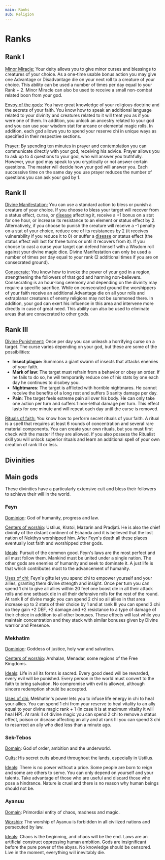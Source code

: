 ```yaml
---
main: Ranks
sub: Religion
---
```


# Ranks

## Rank I

<u>Minor Miracle:</u> Your deity allows you to give minor curses and blessings to creatures of your choice. As a one-time usable bonus action you may give one Advantage or Disadvantage die on your next roll to a creature of your choice. This ability can be used a number of times per day equal to your Rank + 2. Minor Miracle can also be used to receive a small non-combat related boon from your god.

<u>Envoy of the gods:</u> You have great knowledge of your religious doctrine and the secrets of your faith. You know how to speak an additional language related to your divinity and creatures related to it will treat you as if you were one of them. In addition, you unlock an ancestry related to your god and you can use your wisdom stat for arcane or elemental magic rolls. In addition, each god allows you to spend your reserve chi in unique ways as specified in their respective sections.

<u>Prayer:</u> By spending ten minutes in prayer and contemplation you can communicate directly with your god, receiving his advice. Prayer allows you to ask up to 4 questions to your god, who will answer you truthfully. However, your god may speak to you cryptically or not answer certain questions. The master will decide how your god will answer you. Each successive time on the same day you use prayer reduces the number of questions you can ask your god by 1.

## Rank II

<u>Divine Manifestation:</u> You can use a standard action to bless or punish a creature of your choice. If you choose to bless your target will recover from a status effect, curse, or [disease](https://raldamain.com/rules/Reglas%20adicionales/venenos_enfermedades.html#enfermedades) affecting it, receive a +1 bonus on a stat for one hour, or increase its resistance to an element or status effect by 2. Alternatively, if you choose to punish the creature will receive a -1 penalty on a stat of your choice, reduce one of its resistances by 2 (it receives vulnerability if you reduce it to 0) or suffer a [disease](https://raldamain.com/rules/Reglas%20adicionales/venenos_enfermedades.html#enfermedades) or status effect (the status effect will last for three turns or until it recovers from it). If you choose to cast a curse your target can defend himself with a Wisdom roll against your divine magic dice. Divine Manifestation can only be used a number of times per day equal to your rank (2 additional times if you are on consecrated ground).

<u>Consecrate:</u> You know how to invoke the power of your god in a region, strengthening the followers of that god and harming non-believers. Consecrating is an hour-long ceremony and depending on the divinity may require a specific sacrifice. While on consecrated ground the worshippers of your faith receive an additional Advantage die on all your rolls and extraplanar creatures of enemy religions may not be summoned there. In addition, your god can exert his influence in this area and intervene more directly in case of great need. This ability can also be used to eliminate areas that are consecrated to other gods.  

## Rank III

<u>Divine Punishment:</u> Once per day you can unleash a horrifying curse on a target. The curse varies depending on your god, but these are some of the possibilities:

- **Insect plague:** Summons a giant swarm of insects that attacks enemies of your faith.
- **Mark of law**: The target must refrain from a behavior or obey an order. If he fails to do so, he will temporarily reduce one of his stats by one each day he continues to disobey you. 
- **Nightmares**: The target is afflicted with horrible nightmares. He cannot receive the benefits of a long rest and suffers 3 sanity damage per day.
- **Pain**: The target feels extreme pain all over his body. He can only take one action per turn and suffers 1 non-lethal damage per turn. This effect lasts for one minute and will repeat each day until the curse is removed.

<u>Rituals of faith:</u> You know how to perform secret rituals of your faith. A ritual is a spell that requires at least 6 rounds of concentration and several rare material components. You can create your own rituals, but you must first check with the master if they are allowed. If you also possess the Ritualist skill you will unlock superior rituals and learn an additional spell of your own creation of rank III or less.

## Divinities

## Main gods

These divinities have a particularly extensive cult and bless their followers to achieve their will in the world.

### Feyn

<u>Dominion</u>: God of humanity, progress and law.

<u>Centers of worship</u>: Ustilus, Kratoi, Mazarin and Pradjati. He is also the chief divinity of the distant continent of Eshanda and it is believed that the lost nation of Nekthys worshipped him. After Feyn's death all these places eventually lost faith and worshipped other gods.

<u>Ideals</u>: Pursuit of the common good. Feyn's laws are the most perfect and all must follow them. Mankind must be united under a single nation. The other gods are enemies of humanity and seek to dominate it. A just life is that which contributes most to the advancement of humanity.

<u>Uses of chi:</u> Feyn's gifts let you spend chi to empower yourself and your allies, granting them divine strength and insight. Once per turn you can spend 1 chi to give all allies within 20 feet one boost die in all their attack rolls and one setback die in all their defensive rolls for the rest of the round. At rank II of divine magic you can spend 2 chi so all allies in that area increase up to 2 stats of their choice by 1 and at rank III you can spend 3 chi so they gain +2 DEF, +2 damage and +2 resistance to a type of damage of their choice in addition to all other bonuses. These effects will last while you maintain concentration and they stack with similar bonuses given by Divine warrior and Presence.

### Mekhatim

<u>Dominion</u>: Goddess of justice, holy war and salvation.

<u>Centers of worship</u>: Arshalan, Menadar, some regions of the Free Kingdoms.

<u>Ideals</u>: Life in all its forms is sacred. Every good deed will be rewarded, every evil will be punished. Every person in the world must convert to the faith to bring salvation. No compromise with evil is allowed, although sincere redemption should be accepted.

<u>Uses of chi:</u> Mekhatim's power lets you to infuse life energy in chi to heal your allies. You can spend 1 chi from your reserve to heal vitality to an ally equal to your divine magic rank + 1 (in case it is at maximum vitality it will heal HP). At rank II of divine magic you can spend 2 chi to remove a status effect, poison or disease affecting an ally and at rank III you can spend 3 chi to resurrect an ally who died less than a minute ago.

### Sek-Tebos

<u>Domain</u>: God of order, ambition and the underworld.

<u>Cults</u>: His secret cults abound throughout the lands, especially in Ustilus.

<u>Ideals</u>: There is no power without a price. Some people are born to reign and some are others to serve. You can only depend on yourself and your talents. Take advantage of those who are useful and discard those who pose a hindrance. Nature is cruel and there is no reason why human beings should not be.

### Ayanuu

<u>Domain</u>: Primordial entity of chaos, madness and magic.

<u>Worship</u>: The worship of Ayanuu is forbidden in all civilized nations and persecuted by law.

<u>Ideals</u>: Chaos is the beginning, and chaos will be the end. Laws are an artificial construct oppressing human ambition. Gods are insignificant before the pure power of the abyss. No knowledge should be censored. Live in the moment, everything will inevitably die. 